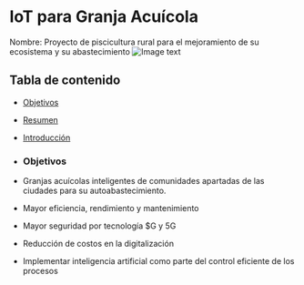 # IoT para Granja Acuícola
Nombre: Proyecto de piscicultura rural para el mejoramiento de su ecosistema y su abastecimiento
![Image text](https://github.com/mgrf21/IoT_Capstone/blob/main/IoT%20Presentacion%20Acuicultura%20Gif.gif)
## Tabla de contenido
- [Objetivos](#objetivos)
- [Resumen](#Resumen)
- [Introducción](#Introducción)
- ### Objetivos

- Granjas acuícolas inteligentes de comunidades apartadas de las ciudades para su autoabastecimiento.
- Mayor eficiencia, rendimiento y mantenimiento
- Mayor seguridad por tecnología $G y 5G
- Reducción de costos en la digitalización
- Implementar inteligencia artificial como parte del control eficiente de los procesos

